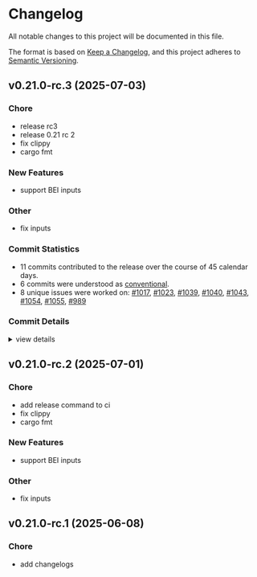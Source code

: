 # Changelog

All notable changes to this project will be documented in this file.

The format is based on [Keep a Changelog](https://keepachangelog.com/en/1.0.0/),
and this project adheres to [Semantic Versioning](https://semver.org/spec/v2.0.0.html).

## v0.21.0-rc.3 (2025-07-03)

### Chore

 - <csr-id-5dc2e81f8c2b1171df33703d73e38a49e7b4695d/> release rc3
 - <csr-id-81341e91707b31a5cba6967d23e230945180a4e8/> release 0.21 rc 2
 - <csr-id-249b40f358977f6f85e269967d3912bfb4080f73/> fix clippy
 - <csr-id-f55c117c1627368978d26c788efbcb2ddda1da01/> cargo fmt

### New Features

 - <csr-id-117b0841a25dba5c6ffaadad88a8c4dba09d3cbb/> support BEI inputs

### Other

 - <csr-id-c6f10d8162db1cb1b2c9f9d3f8f2be2cb181102b/> fix inputs

### Commit Statistics

<csr-read-only-do-not-edit/>

 - 11 commits contributed to the release over the course of 45 calendar days.
 - 6 commits were understood as [conventional](https://www.conventionalcommits.org).
 - 8 unique issues were worked on: [#1017](https://github.com/cBournhonesque/lightyear/issues/1017), [#1023](https://github.com/cBournhonesque/lightyear/issues/1023), [#1039](https://github.com/cBournhonesque/lightyear/issues/1039), [#1040](https://github.com/cBournhonesque/lightyear/issues/1040), [#1043](https://github.com/cBournhonesque/lightyear/issues/1043), [#1054](https://github.com/cBournhonesque/lightyear/issues/1054), [#1055](https://github.com/cBournhonesque/lightyear/issues/1055), [#989](https://github.com/cBournhonesque/lightyear/issues/989)

### Commit Details

<csr-read-only-do-not-edit/>

<details><summary>view details</summary>

 * **[#1017](https://github.com/cBournhonesque/lightyear/issues/1017)**
    - Release 0.21 rc1 ([`dc0e61e`](https://github.com/cBournhonesque/lightyear/commit/dc0e61e06fe68309ed8cbfdcdfead633ad567537))
 * **[#1023](https://github.com/cBournhonesque/lightyear/issues/1023)**
    - Add HostServer ([`5b6af7e`](https://github.com/cBournhonesque/lightyear/commit/5b6af7edd3b41c05333d14dde258ea5e89c07c2d))
 * **[#1039](https://github.com/cBournhonesque/lightyear/issues/1039)**
    - Support BEI inputs ([`117b084`](https://github.com/cBournhonesque/lightyear/commit/117b0841a25dba5c6ffaadad88a8c4dba09d3cbb))
 * **[#1040](https://github.com/cBournhonesque/lightyear/issues/1040)**
    - Fix inputs ([`c6f10d8`](https://github.com/cBournhonesque/lightyear/commit/c6f10d8162db1cb1b2c9f9d3f8f2be2cb181102b))
 * **[#1043](https://github.com/cBournhonesque/lightyear/issues/1043)**
    - Make workspace crates depend on individual bevy crates ([`5dc3dc3`](https://github.com/cBournhonesque/lightyear/commit/5dc3dc3e17a8b821c35162b904b73eea0e1c69be))
 * **[#1054](https://github.com/cBournhonesque/lightyear/issues/1054)**
    - Chore(docs) ([`59b9f7e`](https://github.com/cBournhonesque/lightyear/commit/59b9f7eb37b036488d3ceab780074274074a9bd6))
 * **[#1055](https://github.com/cBournhonesque/lightyear/issues/1055)**
    - Release 0.21 rc 2 ([`81341e9`](https://github.com/cBournhonesque/lightyear/commit/81341e91707b31a5cba6967d23e230945180a4e8))
 * **[#989](https://github.com/cBournhonesque/lightyear/issues/989)**
    - Bevy main refactor ([`b236123`](https://github.com/cBournhonesque/lightyear/commit/b236123c8331f9feea8c34cb9e0d6a179bb34918))
 * **Uncategorized**
    - Release rc3 ([`5dc2e81`](https://github.com/cBournhonesque/lightyear/commit/5dc2e81f8c2b1171df33703d73e38a49e7b4695d))
    - Fix clippy ([`249b40f`](https://github.com/cBournhonesque/lightyear/commit/249b40f358977f6f85e269967d3912bfb4080f73))
    - Cargo fmt ([`f55c117`](https://github.com/cBournhonesque/lightyear/commit/f55c117c1627368978d26c788efbcb2ddda1da01))
</details>

## v0.21.0-rc.2 (2025-07-01)

<csr-id-cedab052a0f47cf91b15267b8d83eb87524a8f4d/>
<csr-id-249b40f358977f6f85e269967d3912bfb4080f73/>
<csr-id-f55c117c1627368978d26c788efbcb2ddda1da01/>
<csr-id-c6f10d8162db1cb1b2c9f9d3f8f2be2cb181102b/>

### Chore

 - <csr-id-cedab052a0f47cf91b15267b8d83eb87524a8f4d/> add release command to ci
 - <csr-id-249b40f358977f6f85e269967d3912bfb4080f73/> fix clippy
 - <csr-id-f55c117c1627368978d26c788efbcb2ddda1da01/> cargo fmt

### New Features

 - <csr-id-117b0841a25dba5c6ffaadad88a8c4dba09d3cbb/> support BEI inputs

### Other

 - <csr-id-c6f10d8162db1cb1b2c9f9d3f8f2be2cb181102b/> fix inputs

## v0.21.0-rc.1 (2025-06-08)

<csr-id-f361b72d433086c61ed6b4776fd4ee308c3747e1/>

### Chore

 - <csr-id-f361b72d433086c61ed6b4776fd4ee308c3747e1/> add changelogs

